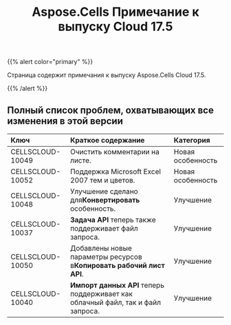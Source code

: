 ﻿---
title: Aspose.Cells Примечание к выпуску Cloud 17.5
second_title: Aspose.Cells Cloud Documen
type: docs
url: /ru/aspose-cells-cloud-17-5-release-notes/
aliases: [/aspose-cells-for-cloud-17-5-release-notes/]
description: Aspose.Cells Облако поддерживает Excel для создания, преобразования, слияния, разделения, защиты, операций с внутренними объектами и т. д.
weight: 70
---
{{% alert color="primary" %}} 

Страница содержит примечания к выпуску Aspose.Cells Cloud 17.5.

{{% /alert %}} 


## **Полный список проблем, охватывающих все изменения в этой версии**

|**Ключ**|**Краткое содержание**|**Категория**|
|:- |:- |:- |
|CELLSCLOUD-10049|Очистить комментарии на листе.|Новая особенность|
|CELLSCLOUD-10052|Поддержка Microsoft Excel 2007 тем и цветов.|Новая особенность|
|CELLSCLOUD-10048| Улучшение сделано для**Конвертировать** особенность.|Улучшение|
|CELLSCLOUD-10037|**Задача API** теперь также поддерживает файл запроса.|Улучшение|
|CELLSCLOUD-10050| Добавлены новые параметры ресурсов в**Копировать рабочий лист API**.|Улучшение|
|CELLSCLOUD-10040|**Импорт данных API** теперь поддерживает как облачный файл, так и файл запроса.|Улучшение|

